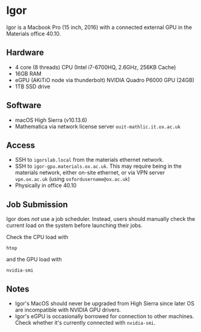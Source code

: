 Igor
====

Igor is a Macbook Pro (15 inch, 2016) with a connected external GPU in the Materials office 40.10.

## Hardware
- 4 core (8 threads) CPU (Intel i7-6700HQ, 2.6GHz, 256KB Cache)
- 16GB RAM
- eGPU (AKiTiO node via thunderbolt) NVIDIA Quadro P6000 GPU (24GB)
- 1TB SSD drive

## Software
- macOS High Sierra (v10.13.6)
- Mathematica via network license server `ouit-mathlic.it.ox.ac.uk`

## Access
- SSH to `igorslab.local` from the materials ethernet network.
- SSH to `igor-gpu.materials.ox.ac.uk`. This may require being in the materials network, either on-site ethernet, or via VPN server `vpn.ox.ac.uk` (using `oxfordusername@ox.ac.uk`)
- Physically in office 40.10

## Job Submission 

Igor does *not* use a job scheduler. Instead, users should manually check the current load on the system before launching their jobs. 

Check the CPU load with 
```
htop
```
and the GPU load with
```
nvidia-smi 
```

## Notes
- Igor's MacOS should never be upgraded from High Sierra since later OS are incompatible with NVIDIA GPU drivers.
- Igor's eGPU is occasionally borrowed for connection to other machines. Check whether it's currently connected with `nvidia-smi`.